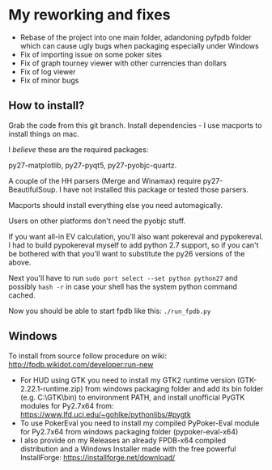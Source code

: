 My reworking and fixes
===============

- Rebase of the project into one main folder, adandoning pyfpdb folder which can cause ugly bugs when packaging especially under Windows
- Fix of importing issue on some poker sites
- Fix of graph tourney viewer with other currencies than dollars
- Fix of log viewer
- Fix of minor bugs

How to install?
----

Grab the code from this git branch.  Install dependencies - I use
macports to install things on mac.

I _believe_ these are the required packages:

py27-matplotlib, py27-pyqt5, py27-pyobjc-quartz.

A couple of the HH parsers (Merge and Winamax) require
py27-BeautifulSoup.  I have not installed this package or tested those
parsers.

Macports should install everything else you need automagically.

Users on other platforms don't need the pyobjc stuff.

If you want all-in EV calculation, you'll also want pokereval and
pypokereval.  I had to build pypokereval myself to add python 2.7
support, so if you can't be bothered with that you'll want to
substitute the py26 versions of the above.

Next you'll have to run `sudo port select --set python python27` and
possibly `hash -r` in case your shell has the system python command
cached.

Now you should be able to start fpdb like this:
`./run_fpdb.py`

## Windows

To install from source follow procedure on wiki: http://fpdb.wikidot.com/developer:run-new

- For HUD using GTK you need to install my GTK2 runtime version (GTK-2.22.1-runtime.zip) from windows packaging folder and add its bin folder (e.g. C:\GTK\bin) to environment PATH, and install unofficial PyGTK modules for Py2.7x64 from: https://www.lfd.uci.edu/~gohlke/pythonlibs/#pygtk
- To use PokerEval you need to install my compiled PyPoker-Eval module for Py2.7x64 from windows packaging folder (pypoker-eval-x64)
- I also provide on my Releases an already FPDB-x64 compiled distribution and a Windows Installer made with the free powerful InstallForge: https://installforge.net/download/
